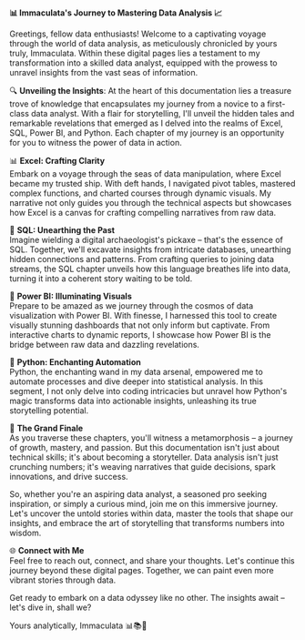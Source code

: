 **📊 Immaculata's Journey to Mastering Data Analysis 📈**

Greetings, fellow data enthusiasts! Welcome to a captivating voyage through the world of data analysis, as meticulously chronicled by yours truly, Immaculata. Within these digital pages lies a testament to my transformation into a skilled data analyst, equipped with the prowess to unravel insights from the vast seas of information.

🔍 **Unveiling the Insights**: At the heart of this documentation lies a treasure trove of knowledge that encapsulates my journey from a novice to a first-class data analyst. With a flair for storytelling, I'll unveil the hidden tales and remarkable revelations that emerged as I delved into the realms of Excel, SQL, Power BI, and Python. Each chapter of my journey is an opportunity for you to witness the power of data in action.

📊 **Excel: Crafting Clarity**  
Embark on a voyage through the seas of data manipulation, where Excel became my trusted ship. With deft hands, I navigated pivot tables, mastered complex functions, and charted courses through dynamic visuals. My narrative not only guides you through the technical aspects but showcases how Excel is a canvas for crafting compelling narratives from raw data.

🔮 **SQL: Unearthing the Past**  
Imagine wielding a digital archaeologist's pickaxe – that's the essence of SQL. Together, we'll excavate insights from intricate databases, unearthing hidden connections and patterns. From crafting queries to joining data streams, the SQL chapter unveils how this language breathes life into data, turning it into a coherent story waiting to be told.

🚀 **Power BI: Illuminating Visuals**  
Prepare to be amazed as we journey through the cosmos of data visualization with Power BI. With finesse, I harnessed this tool to create visually stunning dashboards that not only inform but captivate. From interactive charts to dynamic reports, I showcase how Power BI is the bridge between raw data and dazzling revelations.

🐍 **Python: Enchanting Automation**  
Python, the enchanting wand in my data arsenal, empowered me to automate processes and dive deeper into statistical analysis. In this segment, I not only delve into coding intricacies but unravel how Python's magic transforms data into actionable insights, unleashing its true storytelling potential.

🎉 **The Grand Finale**  
As you traverse these chapters, you'll witness a metamorphosis – a journey of growth, mastery, and passion. But this documentation isn't just about technical skills; it's about becoming a storyteller. Data analysis isn't just crunching numbers; it's weaving narratives that guide decisions, spark innovations, and drive success.

So, whether you're an aspiring data analyst, a seasoned pro seeking inspiration, or simply a curious mind, join me on this immersive journey. Let's uncover the untold stories within data, master the tools that shape our insights, and embrace the art of storytelling that transforms numbers into wisdom.

🌐 **Connect with Me**  
Feel free to reach out, connect, and share your thoughts. Let's continue this journey beyond these digital pages. Together, we can paint even more vibrant stories through data.

Get ready to embark on a data odyssey like no other. The insights await – let's dive in, shall we?

Yours analytically,
Immaculata 📊📚🚀
